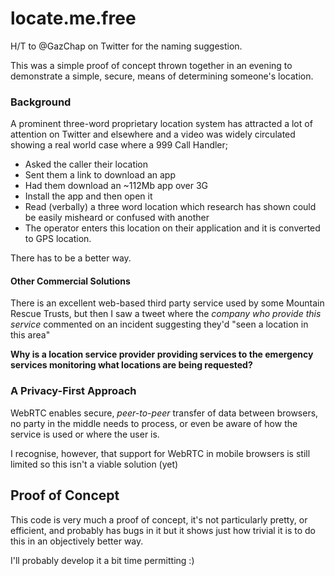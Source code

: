 
# locate.me.free

H/T to @GazChap on Twitter for the naming suggestion.

This was a simple proof of concept thrown together in an evening to demonstrate a simple, secure, means of determining someone's location.

### Background
A prominent three-word proprietary location system has attracted a lot of attention on Twitter and elsewhere and a video was widely circulated showing a real world case where a 999 Call Handler;

* Asked the caller their location
* Sent them a link to download an app
* Had them download an ~112Mb app over 3G
* Install the app and then open it
* Read (verbally) a three word location which research has shown could be easily misheard or confused with another
* The operator enters this location on their application and it is converted to GPS location.

There has to be a better way.

#### Other Commercial Solutions
There is an excellent web-based third party service used by some Mountain Rescue Trusts, but then I saw a tweet where the _company who provide this service_ commented on an incident suggesting they'd "seen a location in this area" 

**Why is a location service provider providing services to the emergency services monitoring what locations are being requested?** 

### A Privacy-First Approach
WebRTC enables secure, _peer-to-peer_ transfer of data between browsers, no party in the middle needs to process, or even be aware of how the service is used or where the user is.

I recognise, however, that support for WebRTC in mobile browsers is still limited so this isn't a viable solution (yet) 

## Proof of Concept 
This code is very much a proof of concept, it's not particularly pretty, or efficient, and probably has bugs in it but it shows just how trivial it is to do this in an objectively better way. 

I'll probably develop it a bit time permitting :) 

